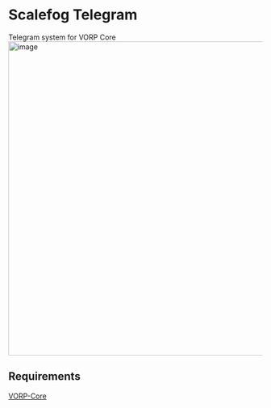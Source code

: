 # Scalefog Telegram

Telegram system for VORP Core
<img width="623" alt="image" src="https://user-images.githubusercontent.com/87246847/165403363-ba45bad8-eb95-41cd-9a15-e344b1e20c7b.png">


## Requirements
[VORP-Core](https://github.com/VORPCORE/VORP-Core/releases)
